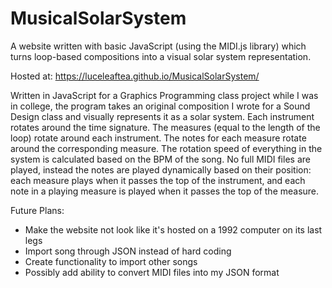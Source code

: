 # MusicalSolarSystem
A website written with basic JavaScript (using the MIDI.js library) which turns loop-based compositions into a visual solar system representation.

Hosted at: https://luceleaftea.github.io/MusicalSolarSystem/

Written in JavaScript for a Graphics Programming class project while I was in college, the program takes an original composition I wrote for a Sound Design class and visually represents it as a solar system.  Each instrument rotates around the time signature.  The measures (equal to the length of the loop) rotate around each instrument.  The notes for each measure rotate around the corresponding measure.  The rotation speed of everything in the system is calculated based on the BPM of the song.  No full MIDI files are played, instead the notes are played dynamically based on their position: each measure plays when it passes the top of the instrument, and each note in a playing measure is played when it passes the top of the measure.

Future Plans: 
- Make the website not look like it's hosted on a 1992 computer on its last legs
- Import song through JSON instead of hard coding
- Create functionality to import other songs
- Possibly add ability to convert MIDI files into my JSON format
